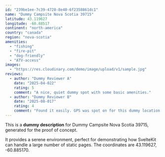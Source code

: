 ```yaml
---
id: "239be1ee-7c39-4728-8e40-6f2358861dc1"
name: "Dummy Campsite Nova Scotia 39715"
latitude: 43.119627
longitude: -60.88517
continent: "north-america"
country: "canada"
region: "nova-scotia"
amenities:
  - "fishing"
  - "fire-pit"
  - "dog-friendly"
  - "ATV-access"
images:
  - "https://res.cloudinary.com/demo/image/upload/v1/sample.jpg"
reviews:
  - author: "Dummy Reviewer A"
    date: "2025-04-022"
    rating: 5
    comment: "A nice, quiet dummy spot with some basic amenities."
  - author: "Dummy Reviewer B"
    date: "2025-08-017"
    rating: 4
    comment: "Found it easily. GPS was spot on for this dummy location."
---
```


This is a **dummy description** for Dummy Campsite Nova Scotia 39715, generated for the proof of concept.

It provides a serene environment, perfect for demonstrating how SvelteKit can handle a large number of static pages. The coordinates are 43.119627, -60.885170.

